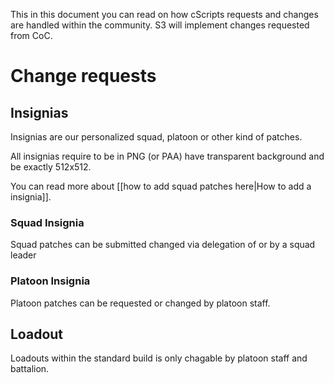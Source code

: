 This in this document you can read on how cScripts requests and changes are handled within the community. S3 will implement changes requested from CoC.

# Change requests

## Insignias 
Insignias are our personalized squad, platoon or other kind of patches.
 
All insignias require to be in PNG (or PAA) have transparent background and be exactly 512x512.

You can read more about [[how to add squad patches here|How to add a insignia]].

### Squad Insignia
Squad patches can be submitted changed via delegation of or by a squad leader

### Platoon Insignia 
Platoon patches can be requested or changed by platoon staff. 

## Loadout
Loadouts within the standard build is only chagable by platoon staff and battalion.